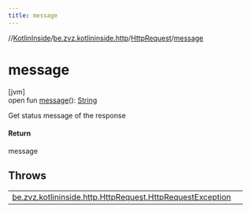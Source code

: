 ```yaml
---
title: message
---
```

//[KotlinInside](../../../index.html)/[be.zvz.kotlininside.http](../index.html)/[HttpRequest](index.html)/[message](message.html)



# message



[jvm]\
open fun [message](message.html)(): [String](https://docs.oracle.com/javase/7/docs/api/java/lang/String.html)



Get status message of the response



#### Return



message



## Throws


| | |
|---|---|
| [be.zvz.kotlininside.http.HttpRequest.HttpRequestException](-http-request-exception/index.html) |  |



